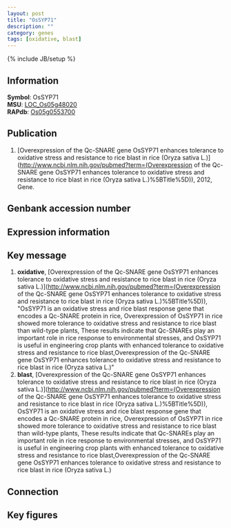 ```yaml
---
layout: post
title: "OsSYP71"
description: ""
category: genes
tags: [oxidative, blast]
---
```

{% include JB/setup %}

## Information
__Symbol__: OsSYP71  
__MSU__: [LOC_Os05g48020](http://rice.plantbiology.msu.edu/cgi-bin/ORF_infopage.cgi?orf=LOC_Os05g48020)  
__RAPdb__: [Os05g0553700](http://rapdb.dna.affrc.go.jp/viewer/gbrowse_details/irgsp1?name=Os05g0553700)  

## Publication
1. [Overexpression of the Qc-SNARE gene OsSYP71 enhances tolerance to oxidative stress and resistance to rice blast in rice (Oryza sativa L.)](http://www.ncbi.nlm.nih.gov/pubmed?term=(Overexpression of the Qc-SNARE gene OsSYP71 enhances tolerance to oxidative stress and resistance to rice blast in rice (Oryza sativa L.)%5BTitle%5D)), 2012, Gene.

## Genbank accession number

## Expression information

## Key message
1. __oxidative__, [Overexpression of the Qc-SNARE gene OsSYP71 enhances tolerance to oxidative stress and resistance to rice blast in rice (Oryza sativa L.)](http://www.ncbi.nlm.nih.gov/pubmed?term=(Overexpression of the Qc-SNARE gene OsSYP71 enhances tolerance to oxidative stress and resistance to rice blast in rice (Oryza sativa L.)%5BTitle%5D)), "OsSYP71 is an oxidative stress and rice blast response gene that encodes a Qc-SNARE protein in rice, Overexpression of OsSYP71 in rice showed more tolerance to oxidative stress and resistance to rice blast than wild-type plants, These results indicate that Qc-SNAREs play an important role in rice response to environmental stresses, and OsSYP71 is useful in engineering crop plants with enhanced tolerance to oxidative stress and resistance to rice blast,Overexpression of the Qc-SNARE gene OsSYP71 enhances tolerance to oxidative stress and resistance to rice blast in rice (Oryza sativa L.)"
2. __blast__, [Overexpression of the Qc-SNARE gene OsSYP71 enhances tolerance to oxidative stress and resistance to rice blast in rice (Oryza sativa L.)](http://www.ncbi.nlm.nih.gov/pubmed?term=(Overexpression of the Qc-SNARE gene OsSYP71 enhances tolerance to oxidative stress and resistance to rice blast in rice (Oryza sativa L.)%5BTitle%5D)), OsSYP71 is an oxidative stress and rice blast response gene that encodes a Qc-SNARE protein in rice, Overexpression of OsSYP71 in rice showed more tolerance to oxidative stress and resistance to rice blast than wild-type plants, These results indicate that Qc-SNAREs play an important role in rice response to environmental stresses, and OsSYP71 is useful in engineering crop plants with enhanced tolerance to oxidative stress and resistance to rice blast,Overexpression of the Qc-SNARE gene OsSYP71 enhances tolerance to oxidative stress and resistance to rice blast in rice (Oryza sativa L.)

## Connection

## Key figures


